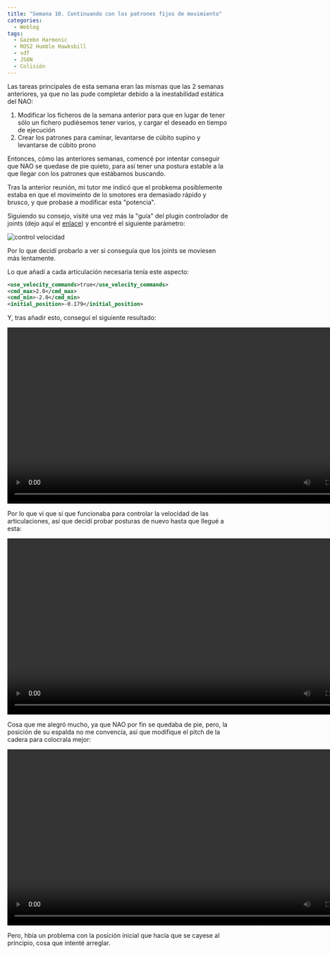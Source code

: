 ```yaml
---
title: "Semana 10. Continuando con los patrones fijos de movimiento"
categories:
  - Weblog
tags:
  - Gazebo Harmonic
  - ROS2 Humble Hawksbill
  - sdf
  - JSON
  - Colisión
---
```


Las tareas principales de esta semana eran las mismas que las 2 semanas anteriores, ya que no las pude completar debido a la inestabilidad estática del NAO:
1. Modificar los ficheros de la semana anterior para que en lugar de tener sólo un fichero pudiésemos tener varios, y cargar el deseado en tiempo de ejecución
2. Crear los patrones para caminar, levantarse de cúbito supino y levantarse de cúbito prono

Entonces, cómo las anteriores semanas, comencé por intentar conseguir que NAO se quedase de pie quieto, para así tener una postura estable a la que llegar con los patrones que estábamos buscando.

Tras la anterior reunión, mi tutor me indicó que el probkema posiblemente estaba en que el movimeinto de lo smotores era demasiado rápido y brusco, y que probase a modificar esta "potencia".

Siguiendo su consejo, visité una vez más la "guía" del plugin controlador de joints (dejo aquí el [enlace](https://gazebosim.org/api/gazebo/6/classignition_1_1gazebo_1_1systems_1_1JointPositionController.html)) y encontré el siguiente parámetro:

![control velocidad](/2024-tfg-eva-fernandez/images/semana-11/parametro_util.png)

Por lo que decidí probarlo a ver si conseguía que los joints se moviesen más lentamente.

Lo que añadí a cada articulación necesaria tenía este aspecto:

```xml
<use_velocity_commands>true</use_velocity_commands>
<cmd_max>2.0</cmd_max>
<cmd_min>-2.0</cmd_min>
<initial_position>-0.179</initial_position>
```

Y, tras añadir esto, conseguí el siguiente resultado:

<video width="800" controls>
  <source src="/2024-tfg-eva-fernandez/images/semana-11/nao_moviendose_mas_lento.webm" type="video/webm">
  Your browser does not support the video tag.
</video>


Por lo que vi que sí que funcionaba para controlar la velocidad de las articulaciones, así que decidí probar posturas de nuevo hasta que llegué a esta:

<video width="800" controls>
  <source src="/2024-tfg-eva-fernandez/images/semana-11/nao_estable_espalda_torcida.webm" type="video/webm">
  Your browser does not support the video tag.
</video>

Cosa que me alegró mucho, ya que NAO por fin se quedaba de pie, pero, la posición de su espalda no me convencía, así que modifique el pitch de la cadera para colocrala mejor:

<video width="800" controls>
  <source src="/2024-tfg-eva-fernandez/images/semana-10/nao_estable_espalda_recta.webm" type="video/webm">
  Your browser does not support the video tag.
</video>

Pero, hbía un problema con la posición inicial que hacía que se cayese al principio, cosa que intenté arreglar.

